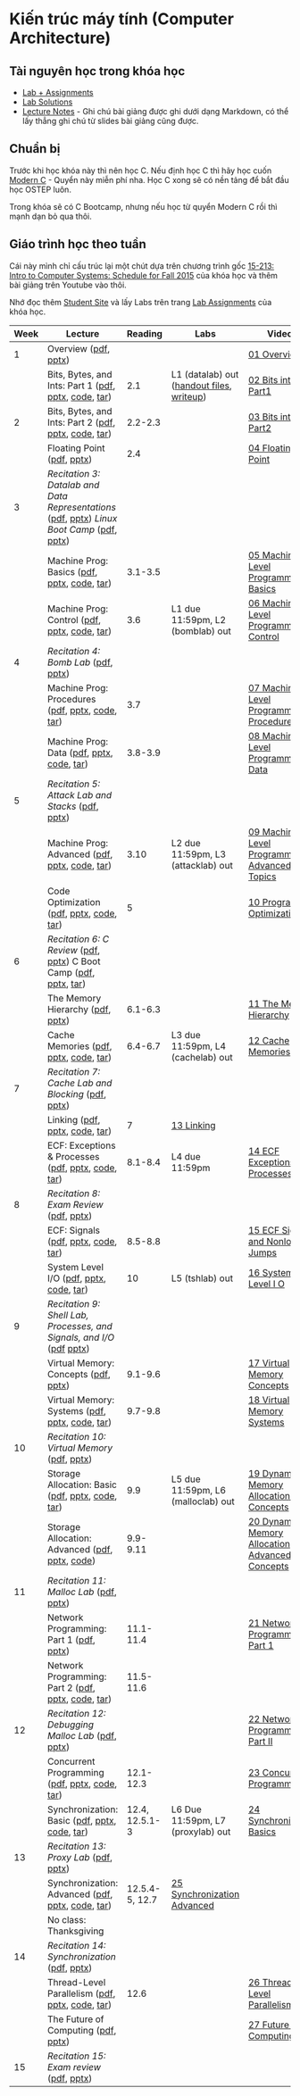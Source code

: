 # Kiến trúc máy tính (Computer Architecture)

## Tài nguyên học trong khóa học

- [Lab + Assignments](https://github.com/Zhenye-Na/CSAPP-Labs)
- [Lab Solutions](https://github.com/codeAligned/CMU-15213-Lab)
- [Lecture Notes](https://github.com/yarkhinephyo/15-213-computer-systems-notes) - Ghi chú bài giảng được ghi dưới dạng Markdown, có thể lấy thẳng ghi chú từ slides bài giảng cũng được.

## Chuẩn bị

Trước khi học khóa này thì nên học C. Nếu định học C thì hãy học cuốn [Modern C](https://inria.hal.science/hal-02383654v2/file/modernC.pdf) - Quyển này miễn phí nha. Học C xong sẽ có nền tảng để bắt đầu học OSTEP luôn.

Trong khóa sẽ có C Bootcamp, nhưng nếu học từ quyển Modern C rồi thì mạnh dạn bỏ qua thôi.

## Giáo trình học theo tuần

Cái này mình chỉ cấu trúc lại một chút dựa trên chương trình gốc [15-213: Intro to Computer Systems: Schedule for Fall 2015](https://www.cs.cmu.edu/afs/cs/academic/class/15213-f15/www/schedule.html) của khóa học và thêm bài giảng trên Youtube vào thôi.

Nhớ đọc thêm [Student Site](http://csapp.cs.cmu.edu/3e/students.html) và lấy Labs trên trang [Lab Assignments](http://csapp.cs.cmu.edu/3e/labs.html) của khóa học.

| Week | Lecture | Reading | Labs | Videos | 
| --- | --- | --- | --- | --- |
| 1 | Overview ([pdf](https://www.cs.cmu.edu/afs/cs/academic/class/15213-f15/www/lectures/01-overview.pdf), [pptx](https://www.cs.cmu.edu/afs/cs/academic/class/15213-f15/www/lectures/01-overview.pptx)) | | | [01 Overview](https://www.youtube.com/watch?v=4CpHpFu_KYM) |
|  | Bits, Bytes, and Ints: Part 1 ([pdf](https://www.cs.cmu.edu/afs/cs/academic/class/15213-f15/www/lectures/02-03-bits-ints.pdf), [pptx](https://www.cs.cmu.edu/afs/cs/academic/class/15213-f15/www/lectures/02-03-bits-ints.pptx), [code](https://www.cs.cmu.edu/afs/cs/academic/class/15213-f15/www/code/02-03-bits-ints), [tar](https://www.cs.cmu.edu/afs/cs/academic/class/15213-f15/www/code/02-03-bits-ints.tar)) | 2.1 | L1 (datalab) out ([handout files](https://www.cs.cmu.edu/afs/cs/academic/class/15213-f15/www/labs/datalab-handout.tar), [writeup](https://www.cs.cmu.edu/afs/cs/academic/class/15213-f15/www/labs/datalab.pdf)) | [02 Bits ints Part1](https://www.youtube.com/watch?v=SIHjTvIM1EQ) |
| 2 | Bits, Bytes, and Ints: Part 2 ([pdf](https://www.cs.cmu.edu/afs/cs/academic/class/15213-f15/www/lectures/02-03-bits-ints.pdf), [pptx](https://www.cs.cmu.edu/afs/cs/academic/class/15213-f15/www/lectures/02-03-bits-ints.pptx), [code](https://www.cs.cmu.edu/afs/cs/academic/class/15213-f15/www/code/02-03-bits-ints/), [tar](https://www.cs.cmu.edu/afs/cs/academic/class/15213-f15/www/code/02-03-bits-ints.tar)) | 2.2-2.3 | | [03 Bits ints Part2](https://www.youtube.com/watch?v=hs3wRnQUh0o) | 
| | Floating Point ([pdf](https://www.cs.cmu.edu/afs/cs/academic/class/15213-f15/www/lectures/04-float.pdf), [pptx](https://www.cs.cmu.edu/afs/cs/academic/class/15213-f15/www/lectures/04-float.pptx)) | 2.4 | | [04 Floating Point](https://www.youtube.com/watch?v=E8_ymtFfZvA) |
| 3 | *Recitation 3: Datalab and Data Representations* ([pdf](https://www.cs.cmu.edu/afs/cs/academic/class/15213-f15/www/recitations/rec03.pdf), [pptx](https://www.cs.cmu.edu/afs/cs/academic/class/15213-f15/www/recitations/rec03.pptx)) *Linux Boot Camp* ([pdf](https://www.cs.cmu.edu/afs/cs/academic/class/15213-f15/www/recitations/linux_boot_camp.pdf), [pptx](https://www.cs.cmu.edu/afs/cs/academic/class/15213-f15/www/recitations/linux_boot_camp.pptx)) | | | |
| | Machine Prog: Basics ([pdf](https://www.cs.cmu.edu/afs/cs/academic/class/15213-f15/www/lectures/05-machine-basics.pdf), [pptx](https://www.cs.cmu.edu/afs/cs/academic/class/15213-f15/www/lectures/05-machine-basics.pptx), [code](https://www.cs.cmu.edu/afs/cs/academic/class/15213-f15/www/code/05-machine-basics), [tar](https://www.cs.cmu.edu/afs/cs/academic/class/15213-f15/www/code/05-machine-basics.tar)) | 3.1-3.5 | | [05 Machine Level Programming I Basics](https://www.youtube.com/watch?v=-UbRr4gDnyE) | 
| | Machine Prog: Control ([pdf](https://www.cs.cmu.edu/afs/cs/academic/class/15213-f15/www/lectures/06-machine-control.pdf), [pptx](https://www.cs.cmu.edu/afs/cs/academic/class/15213-f15/www/lectures/06-machine-control.pptx), [code](https://www.cs.cmu.edu/afs/cs/academic/class/15213-f15/www/code/06-machine-control), [tar](https://www.cs.cmu.edu/afs/cs/academic/class/15213-f15/www/code/06-machine-control.tar)) | 3.6 | L1 due 11:59pm, L2 (bomblab) out | [06 Machine Level Programming II Control](https://www.youtube.com/watch?v=Q9DHaqlS3ZM) |
| 4 | *Recitation 4: Bomb Lab* ([pdf](https://www.cs.cmu.edu/afs/cs/academic/class/15213-f15/www/recitations/rec04.pdf), [pptx](https://www.cs.cmu.edu/afs/cs/academic/class/15213-f15/www/recitations/rec04.pptx)) | | | |
| | Machine Prog: Procedures ([pdf](https://www.cs.cmu.edu/afs/cs/academic/class/15213-f15/www/lectures/07-machine-procedures.pdf), [pptx](https://www.cs.cmu.edu/afs/cs/academic/class/15213-f15/www/lectures/07-machine-procedures.pptx), [code](https://www.cs.cmu.edu/afs/cs/academic/class/15213-f15/www/code/07-machine-procedures), [tar](https://www.cs.cmu.edu/afs/cs/academic/class/15213-f15/www/code/07-machine-procedures.tar)) | 3.7 | | [07 Machine Level Programming III Procedures](https://www.youtube.com/watch?v=lthX7JQjlgI) | 
| | Machine Prog: Data ([pdf](https://www.cs.cmu.edu/afs/cs/academic/class/15213-f15/www/lectures/08-machine-data.pdf), [pptx](https://www.cs.cmu.edu/afs/cs/academic/class/15213-f15/www/lectures/08-machine-data.pptx), [code](https://www.cs.cmu.edu/afs/cs/academic/class/15213-f15/www/code/08-machine-data), [tar](https://www.cs.cmu.edu/afs/cs/academic/class/15213-f15/www/code/08-machine-data.tar)) | 3.8-3.9 | | [08 Machine Level Programming IV Data](https://www.youtube.com/watch?v=hZHmIW6ru3I) |
| 5 | *Recitation 5: Attack Lab and Stacks* ([pdf](https://www.cs.cmu.edu/afs/cs/academic/class/15213-f15/www/recitations/rec05.pdf), [pptx](https://www.cs.cmu.edu/afs/cs/academic/class/15213-f15/www/recitations/rec05.pptx)) | | | |
|  | Machine Prog: Advanced ([pdf](https://www.cs.cmu.edu/afs/cs/academic/class/15213-f15/www/lectures/09-machine-advanced.pdf), [pptx](https://www.cs.cmu.edu/afs/cs/academic/class/15213-f15/www/lectures/09-machine-advanced.pptx), [code](https://www.cs.cmu.edu/afs/cs/academic/class/15213-f15/www/code/09-machine-advanced), [tar](https://www.cs.cmu.edu/afs/cs/academic/class/15213-f15/www/code/09-machine-advanced.tar)) | 3.10 | L2 due 11:59pm, L3 (attacklab) out | [09 Machine Level Programming V Advanced Topics](https://www.youtube.com/watch?v=8vcm7kpTDow) |
| | Code Optimization ([pdf](https://www.cs.cmu.edu/afs/cs/academic/class/15213-f15/www/lectures/10-optimization.pdf), [pptx](https://www.cs.cmu.edu/afs/cs/academic/class/15213-f15/www/lectures/10-optimization.pptx), [code](https://www.cs.cmu.edu/afs/cs/academic/class/15213-f15/www/code/10-optimization), [tar](https://www.cs.cmu.edu/afs/cs/academic/class/15213-f15/www/code/10-optimization.tar)) | 5 | | [10 Program Optimization](https://www.youtube.com/watch?v=rH91tGltTiw) |
| 6 | *Recitation 6: C Review* ([pdf](https://www.cs.cmu.edu/afs/cs/academic/class/15213-f15/www/recitations/rec06.pdf), [pptx](https://www.cs.cmu.edu/afs/cs/academic/class/15213-f15/www/recitations/rec06.pptx)) C Boot Camp ([pdf](https://www.cs.cmu.edu/afs/cs/academic/class/15213-f15/www/recitations/c_boot_camp.pdf), [pptx](https://www.cs.cmu.edu/afs/cs/academic/class/15213-f15/www/recitations/c_boot_camp.pptx), [tar](https://www.cs.cmu.edu/afs/cs/academic/class/15213-f15/www/recitations/c_boot_camp.tar)) |
| | The Memory Hierarchy ([pdf](https://www.cs.cmu.edu/afs/cs/academic/class/15213-f15/www/lectures/11-memory-hierarchy.pdf), [pptx](https://www.cs.cmu.edu/afs/cs/academic/class/15213-f15/www/lectures/11-memory-hierarchy.pptx)) | 6.1-6.3 | | [11 The Memory Hierarchy](https://www.youtube.com/watch?v=zDJxqQ3J8r0) |
| | Cache Memories ([pdf](https://www.cs.cmu.edu/afs/cs/academic/class/15213-f15/www/lectures/12-cache-memories.pdf), [pptx](https://www.cs.cmu.edu/afs/cs/academic/class/15213-f15/www/lectures/12-cache-memories.pptx), [code](https://www.cs.cmu.edu/afs/cs/academic/class/15213-f15/www/code/12-cache-memories), [tar](https://www.cs.cmu.edu/afs/cs/academic/class/15213-f15/www/code/12-cache-memories.tar)) | 6.4-6.7 | L3 due 11:59pm, L4 (cachelab) out | [12 Cache Memories](https://www.youtube.com/watch?v=bdn4QuJOVSc) |
| 7 | *Recitation 7: Cache Lab and Blocking* ([pdf](https://www.cs.cmu.edu/afs/cs/academic/class/15213-f15/www/recitations/rec07.pdf), [pptx](https://www.cs.cmu.edu/afs/cs/academic/class/15213-f15/www/recitations/rec07.pptx)) |
|  | Linking ([pdf](https://www.cs.cmu.edu/afs/cs/academic/class/15213-f15/www/lectures/13-linking.pdf), [pptx](https://www.cs.cmu.edu/afs/cs/academic/class/15213-f15/www/lectures/13-linking.pptx), [code](https://www.cs.cmu.edu/afs/cs/academic/class/15213-f15/www/code/13-linking), [tar](https://www.cs.cmu.edu/afs/cs/academic/class/15213-f15/www/code/13-linking.tar)) | 7 | [13 Linking](https://www.youtube.com/watch?v=ZbKImUe3mQs) | 
| | ECF: Exceptions & Processes ([pdf](https://www.cs.cmu.edu/afs/cs/academic/class/15213-f15/www/lectures/14-ecf-procs.pdf), [pptx](https://www.cs.cmu.edu/afs/cs/academic/class/15213-f15/www/lectures/14-ecf-procs.pptx), [code](https://www.cs.cmu.edu/afs/cs/academic/class/15213-f15/www/code/14-ecf-procs), [tar](https://www.cs.cmu.edu/afs/cs/academic/class/15213-f15/www/code/14-ecf-procs.tar)) | 8.1-8.4 | L4 due 11:59pm | [14 ECF  Exceptions & Processes](https://www.youtube.com/watch?v=H8PpoEAnB6k) |
| 8 | *Recitation 8: Exam Review* ([pdf](https://www.cs.cmu.edu/afs/cs/academic/class/15213-f15/www/recitations/rec08.pdf), [pptx](https://www.cs.cmu.edu/afs/cs/academic/class/15213-f15/www/recitations/rec08.pptx)) | | | |
| | ECF: Signals ([pdf](https://www.cs.cmu.edu/afs/cs/academic/class/15213-f15/www/lectures/15-ecf-signals.pdf), [pptx](https://www.cs.cmu.edu/afs/cs/academic/class/15213-f15/www/lectures/15-ecf-signals.pptx), [code](https://www.cs.cmu.edu/afs/cs/academic/class/15213-f15/www/code/15-ecf-signals), [tar](https://www.cs.cmu.edu/afs/cs/academic/class/15213-f15/www/code/15-ecf-signals.tar)) | 8.5-8.8 | | [15 ECF  Signals and Nonlocal Jumps](https://www.youtube.com/watch?v=rznU-XtrLhA) |
|  | System Level I/O ([pdf](https://www.cs.cmu.edu/afs/cs/academic/class/15213-f15/www/lectures/16-io.pdf), [pptx](https://www.cs.cmu.edu/afs/cs/academic/class/15213-f15/www/lectures/16-io.pptx), [code](https://www.cs.cmu.edu/afs/cs/academic/class/15213-f15/www/code/16-io), [tar](https://www.cs.cmu.edu/afs/cs/academic/class/15213-f15/www/code/16-io.tar)) | 10 | L5 (tshlab) out | [16 System Level I O](https://www.youtube.com/watch?v=G4z6h_DcV4c) |
| 9 | *Recitation 9: Shell Lab, Processes, and Signals, and I/O* ([pdf](https://www.cs.cmu.edu/afs/cs/academic/class/15213-f15/www/recitations/rec09.pdf) [pptx](https://www.cs.cmu.edu/afs/cs/academic/class/15213-f15/www/recitations/rec09.pptx)) | | | |
|  | Virtual Memory: Concepts ([pdf](https://www.cs.cmu.edu/afs/cs/academic/class/15213-f15/www/lectures/17-vm-concepts.pdf), [pptx](https://www.cs.cmu.edu/afs/cs/academic/class/15213-f15/www/lectures/17-vm-concepts.pptx)) | 9.1-9.6 | | [17 Virtual Memory  Concepts](https://www.youtube.com/watch?v=I9Qxm2zYZv8) |
| | Virtual Memory: Systems ([pdf](https://www.cs.cmu.edu/afs/cs/academic/class/15213-f15/www/lectures/18-vm-systems.pdf), [pptx](https://www.cs.cmu.edu/afs/cs/academic/class/15213-f15/www/lectures/18-vm-systems.pptx), [code](https://www.cs.cmu.edu/afs/cs/academic/class/15213-f15/www/code/18-vm-systems), [tar](https://www.cs.cmu.edu/afs/cs/academic/class/15213-f15/www/code/18-vm-systems.tar)) | 9.7-9.8 | | [18 Virtual Memory  Systems](https://www.youtube.com/watch?v=PCOkUPC65Jk) |
| 10 | *Recitation 10: Virtual Memory* ([pdf](https://www.cs.cmu.edu/afs/cs/academic/class/15213-f15/www/recitations/rec10.pdf), [pptx](https://www.cs.cmu.edu/afs/cs/academic/class/15213-f15/www/recitations/rec10.pptx)) | | | |
| | Storage Allocation: Basic ([pdf](https://www.cs.cmu.edu/afs/cs/academic/class/15213-f15/www/lectures/19-malloc-basic.pdf), [pptx](https://www.cs.cmu.edu/afs/cs/academic/class/15213-f15/www/lectures/19-malloc-basic.pptx), [code](https://www.cs.cmu.edu/afs/cs/academic/class/15213-f15/www/code/19-malloc-basic), [tar](https://www.cs.cmu.edu/afs/cs/academic/class/15213-f15/www/code/19-malloc-basic.tar)) | 9.9 | L5 due 11:59pm, L6 (malloclab) out | [19 Dynamic Memory Allocation  Basic Concepts](https://www.youtube.com/watch?v=TmykAwKQo6g) |
|  | Storage Allocation: Advanced ([pdf](https://www.cs.cmu.edu/afs/cs/academic/class/15213-f15/www/lectures/20-malloc-advanced.pdf), [pptx](https://www.cs.cmu.edu/afs/cs/academic/class/15213-f15/www/lectures/20-malloc-advanced.pptx), [code](https://www.cs.cmu.edu/afs/cs/academic/class/15213-f15/www/code/20-malloc-advanced/)) | 9.9-9.11 | | [20 Dynamic Memory Allocation  Advanced Concepts](https://www.youtube.com/watch?v=ru_2lvPNeQM) |
| 11 | *Recitation 11: Malloc Lab* ([pdf](https://www.cs.cmu.edu/afs/cs/academic/class/15213-f15/www/recitations/rec11.pdf), [pptx](https://www.cs.cmu.edu/afs/cs/academic/class/15213-f15/www/recitations/rec11.pptx)) | | | |
| | Network Programming: Part 1 ([pdf](https://www.cs.cmu.edu/afs/cs/academic/class/15213-f15/www/lectures/21-netprog1.pdf), [pptx](https://www.cs.cmu.edu/afs/cs/academic/class/15213-f15/www/lectures/21-netprog1.pptx)) | 11.1-11.4 | | [21 Network Programmin Part 1](https://www.youtube.com/watch?v=LPxALdezA8Y) |
| | Network Programming: Part 2 ([pdf](https://www.cs.cmu.edu/afs/cs/academic/class/15213-f15/www/lectures/22-netprog2.pdf), [pptx](https://www.cs.cmu.edu/afs/cs/academic/class/15213-f15/www/lectures/22-netprog2.pptx), [code](https://www.cs.cmu.edu/afs/cs/academic/class/15213-f15/www/code/22-netprog2/), [tar](https://www.cs.cmu.edu/afs/cs/academic/class/15213-f15/www/code/22-netprog2.tar)) | 11.5-11.6 | | |
| 12 | *Recitation 12: Debugging Malloc Lab* ([pdf](https://www.cs.cmu.edu/afs/cs/academic/class/15213-f15/www/recitations/rec12.pdf), [pptx](https://www.cs.cmu.edu/afs/cs/academic/class/15213-f15/www/recitations/rec12.pptx)) | | | [22 Network Programming Part II](https://www.youtube.com/watch?v=f-KltQKLwd0) |
|  | Concurrent Programming ([pdf](https://www.cs.cmu.edu/afs/cs/academic/class/15213-f15/www/lectures/23-concprog.pdf), [pptx](https://www.cs.cmu.edu/afs/cs/academic/class/15213-f15/www/lectures/23-concprog.pptx), [code](https://www.cs.cmu.edu/afs/cs/academic/class/15213-f15/www/code/23-concprog), [tar](https://www.cs.cmu.edu/afs/cs/academic/class/15213-f15/www/code/23-concprog.tar)) | 12.1-12.3 | | [23 Concurrent Programming](https://www.youtube.com/watch?v=_sQZ3ouLFZ4) |
| | Synchronization: Basic ([pdf](https://www.cs.cmu.edu/afs/cs/academic/class/15213-f15/www/lectures/24-sync-basic.pdf), [pptx](https://www.cs.cmu.edu/afs/cs/academic/class/15213-f15/www/lectures/24-sync-basic.pptx), [code](https://www.cs.cmu.edu/afs/cs/academic/class/15213-f15/www/code/24-sync-basic), [tar](https://www.cs.cmu.edu/afs/cs/academic/class/15213-f15/www/code/24-sync-basic.tar)) | 12.4, 12.5.1-3 | L6 Due 11:59pm, L7 (proxylab) out | [24 Synchronization  Basics](https://www.youtube.com/watch?v=k2AtE2ks454) |
| 13 | *Recitation 13: Proxy Lab* ([pdf](https://www.cs.cmu.edu/afs/cs/academic/class/15213-f15/www/recitations/rec13.pdf), [pptx](https://www.cs.cmu.edu/afs/cs/academic/class/15213-f15/www/recitations/rec13.pptx)) |
|  | Synchronization: Advanced ([pdf](https://www.cs.cmu.edu/afs/cs/academic/class/15213-f15/www/lectures/25-sync-advanced.pdf), [pptx](https://www.cs.cmu.edu/afs/cs/academic/class/15213-f15/www/lectures/25-sync-advanced.pptx), [code](https://www.cs.cmu.edu/afs/cs/academic/class/15213-f15/www/code/25-sync-advanced), [tar](https://www.cs.cmu.edu/afs/cs/academic/class/15213-f15/www/code/25-sync-advanced.tar)) | 12.5.4-5, 12.7 | [25 Synchronization  Advanced](https://www.youtube.com/watch?v=JW-letxOAgM) | |
|  | No class: Thanksgiving | | | |
| 14 | *Recitation 14: Synchronization* ([pdf](https://www.cs.cmu.edu/afs/cs/academic/class/15213-f15/www/recitations/rec14.pdf), [pptx](https://www.cs.cmu.edu/afs/cs/academic/class/15213-f15/www/recitations/rec14.pptx)) | | | |
|  | Thread-Level Parallelism ([pdf](https://www.cs.cmu.edu/afs/cs/academic/class/15213-f15/www/lectures/26-parallelism.pdf), [pptx](https://www.cs.cmu.edu/afs/cs/academic/class/15213-f15/www/lectures/26-parallelism.pptx), [code](https://www.cs.cmu.edu/afs/cs/academic/class/15213-f15/www/code/26-parallelism), [tar](https://www.cs.cmu.edu/afs/cs/academic/class/15213-f15/www/code/26-parallelism.tar)) | 12.6 | | [26 Thread Level Parallelism](https://www.youtube.com/watch?v=-uv8xsvhfp4) |
|  | The Future of Computing ([pdf](https://www.cs.cmu.edu/afs/cs/academic/class/15213-f15/www/lectures/27-future.pdf), [pptx](https://www.cs.cmu.edu/afs/cs/academic/class/15213-f15/www/lectures/27-future.pptx)) | | | [27 Future of Computing](https://www.youtube.com/watch?v=eeKMluYiDgI) |
| 15 | *Recitation 15: Exam review* ([pdf](https://www.cs.cmu.edu/afs/cs/academic/class/15213-f15/www/recitations/rec15.pdf), [pptx](https://www.cs.cmu.edu/afs/cs/academic/class/15213-f15/www/recitations/rec15.pptx)) | | | |
